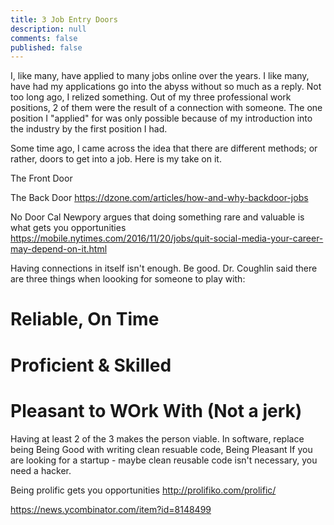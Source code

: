 ```yaml
---
title: 3 Job Entry Doors
description: null
comments: false
published: false
---
```


I, like many, have applied to many jobs online over the years.  I like many, have had my applications go into the abyss without so much as a reply.  Not too long ago, I relized something.  Out of my three professional work positions, 2 of them were the result of a connection with someone.  The one position I "applied" for was only possible because of my introduction into the industry by the first position I had.

Some time ago, I came across the idea that there are different methods; or rather, doors to get into a job.  Here is my take on it.

The Front Door


The Back Door
https://dzone.com/articles/how-and-why-backdoor-jobs

No Door
Cal Newpory argues that doing something rare and valuable is what gets you opportunities
https://mobile.nytimes.com/2016/11/20/jobs/quit-social-media-your-career-may-depend-on-it.html

Having connections in itself isn't enough.  Be good.
Dr. Coughlin said there are three things when loooking for someone to play with:
# Reliable, On Time
# Proficient & Skilled
# Pleasant to WOrk With (Not a jerk)
Having at least 2 of the 3 makes the person viable.  In software, replace being Being Good with writing clean resuable code, Being Pleasant 
If you are looking for a startup - maybe clean reusable code isn't necessary, you need a hacker.

Being prolific gets you opportunities
http://prolifiko.com/prolific/




https://news.ycombinator.com/item?id=8148499
